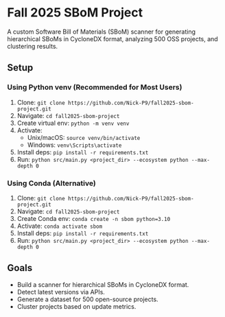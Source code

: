 # Fall 2025 SBoM Project

A custom Software Bill of Materials (SBoM) scanner for generating hierarchical SBoMs in CycloneDX format, analyzing 500 OSS projects, and clustering results.

## Setup
### Using Python venv (Recommended for Most Users)
1. Clone: `git clone https://github.com/Nick-P9/fall2025-sbom-project.git`
2. Navigate: `cd fall2025-sbom-project`
3. Create virtual env: `python -m venv venv`
4. Activate:
   - Unix/macOS: `source venv/bin/activate`
   - Windows: `venv\Scripts\activate`
5. Install deps: `pip install -r requirements.txt`
6. Run: `python src/main.py <project_dir> --ecosystem python --max-depth 0`

### Using Conda (Alternative)
1. Clone: `git clone https://github.com/Nick-P9/fall2025-sbom-project.git`
2. Navigate: `cd fall2025-sbom-project`
3. Create Conda env: `conda create -n sbom python=3.10`
4. Activate: `conda activate sbom`
5. Install deps: `pip install -r requirements.txt`
6. Run: `python src/main.py <project_dir> --ecosystem python --max-depth 0`

## Goals
- Build a scanner for hierarchical SBoMs in CycloneDX format.
- Detect latest versions via APIs.
- Generate a dataset for 500 open-source projects.
- Cluster projects based on update metrics.

